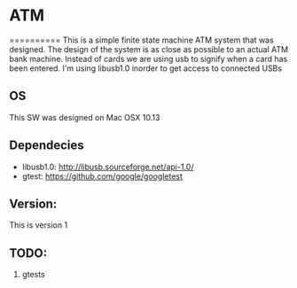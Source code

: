# ATM
==========
This is a simple finite state machine ATM system that was designed. 
The design of the system is as close as possible to an actual ATM bank machine.
Instead of cards we are using usb to signify when a card has been entered.
I'm using libusb1.0 inorder to get access to connected USBs

## OS
This SW was designed on Mac OSX 10.13

## Dependecies
- libusb1.0: http://libusb.sourceforge.net/api-1.0/
- gtest: https://github.com/google/googletest

## Version:
This is version 1

## TODO:
1. gtests
